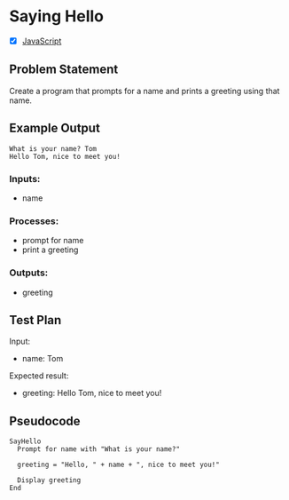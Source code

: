 # Saying Hello

* [x] [JavaScript](/tkraak/57/tree/master/assets/js/01.js)

## Problem Statement

Create a program that prompts for a name and prints a greeting using that name.


## Example Output

```
What is your name? Tom
Hello Tom, nice to meet you!
```

### Inputs: 

 * name


### Processes:

 * prompt for name
 * print a greeting


### Outputs:

 * greeting


## Test Plan

Input:

  * name: Tom

Expected result:

  * greeting: Hello Tom, nice to meet you!


## Pseudocode

```
SayHello
  Prompt for name with "What is your name?"

  greeting = "Hello, " + name + ", nice to meet you!"

  Display greeting
End
```
